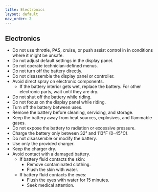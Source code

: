 ```yaml
---
title: Electronics
layout: default
nav_order: 2
---
```

## Electronics
* Do not use throttle, PAS, cruise, or push assist control in in conditions where it might be unsafe.
* Do not adjust default settings in the display panel.
* Do not operate technician-defined menus.
* Do not turn off the battery directly.
* Do not disassemble the display panel or controller.
* Avoid direct spray on electronic components.
    * If the battery interior gets wet, replace the battery. For other electronic parts, wait until they are dry.
* Do not shut off the battery while riding.
* Do not focus on the display panel while riding.
* Turn off the battery between uses.
* Remove the battery before cleaning, servicing, and storage.
* Keep the battery away from heat sources, explosives, and flammable gases.
* Do not expose the battery to radiation or excessive pressure.
* Charge the battery only between 32° and 113°F (0–45°C).
* Do not disassemble or modify the battery.
* Use only the provided charger.
* Keep the charger dry.
* Avoid contact with a damaged battery.
    * If battery fluid contacts the skin:
        * Remove contaminated clothing.
        * Flush the skin with water.
    * If battery fluid contacts the eyes:
        * Flush the eyes with water for 15 minutes.
        * Seek medical attention.